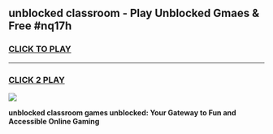 
## unblocked classroom - Play Unblocked Gmaes & Free #nq17h
<h3>
<a href="https://news.freeplayer.one?title=unblocked_classroom&ref=26F">CLICK TO PLAY</a></h3>
<hr>

<h3>
<a href="https://news.freeplayer.one?title=unblocked_classroom&ref=26F">CLICK 2 PLAY</a>
  
</h3>

<a href="https://news.freeplayer.one?title=unblocked_classroom&ref=26F/"><img src="https://clearcache.store/games.png"></a>


**unblocked classroom games unblocked: Your Gateway to Fun and Accessible Online Gaming**
